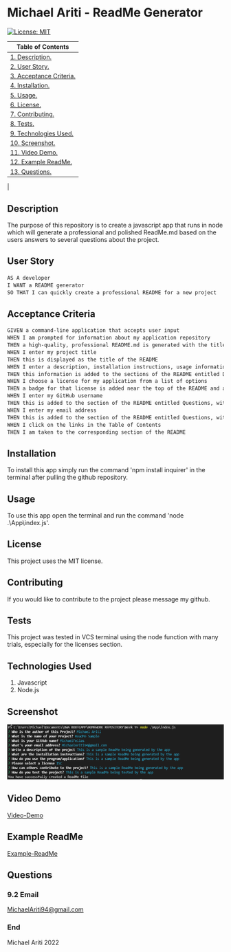 # Michael Ariti - ReadMe Generator

[![License: MIT](https://img.shields.io/badge/License-MIT-yellow.svg)](https://opensource.org/licenses/MIT)

|  Table of Contents |
| ----------- |
| [1. Description.](#description)|
| [2. User Story.](#user-story) |
| [3. Acceptance Criteria.](#acceptance-criteria) |
| [4. Installation.](#installation) |
| [5. Usage.](#usage)|
| [6. License.](#licenses)|
| [7. Contributing.](#contributing)|
| [8. Tests.](#tests)|
| [9. Technologies Used.](#technologies-used)|
| [10. Screenshot.](#screenshot)|
| [11. Video Demo.](#video-demo)|
| [12. Example ReadMe.](#example-readme)|
| [13. Questions.](#questions)|
|

## Description

The purpose of this repository is to create a javascript app that runs in node which will generate a professional and polished ReadMe.md based on the users answers to several questions about the project.

## User Story

```md
AS A developer
I WANT a README generator
SO THAT I can quickly create a professional README for a new project
```
## Acceptance Criteria

```md
GIVEN a command-line application that accepts user input
WHEN I am prompted for information about my application repository
THEN a high-quality, professional README.md is generated with the title of my project and sections entitled Description, Table of Contents, Installation, Usage, License, Contributing, Tests, and Questions
WHEN I enter my project title
THEN this is displayed as the title of the README
WHEN I enter a description, installation instructions, usage information, contribution guidelines, and test instructions
THEN this information is added to the sections of the README entitled Description, Installation, Usage, Contributing, and Tests
WHEN I choose a license for my application from a list of options
THEN a badge for that license is added near the top of the README and a notice is added to the section of the README entitled License that explains which license the application is covered under
WHEN I enter my GitHub username
THEN this is added to the section of the README entitled Questions, with a link to my GitHub profile
WHEN I enter my email address
THEN this is added to the section of the README entitled Questions, with instructions on how to reach me with additional questions
WHEN I click on the links in the Table of Contents
THEN I am taken to the corresponding section of the README
```

## Installation

To install this app simply run the command 'npm install inquirer' in the terminal after pulling the github repository.

## Usage

To use this app open the terminal and run the command 'node .\App\index.js'.

## License

This project uses the MIT license.

## Contributing

If you would like to contribute to the project please message my github.

## Tests

This project was tested in VCS terminal using the node function with many trials, especially for the licenses section. 

## Technologies Used

1. Javascript
2. Node.js

## Screenshot
![App-Screenshot](./App/Assets/Images/App-Screenshot.png)

## Video Demo
[Video-Demo](https://drive.google.com/file/d/1fXK-VDeBRJU5O3xvDo14Egqts1sfGjNf/view?usp=sharing)

## Example ReadMe
[Example-ReadMe](./App/Assets/SampleGeneratedReadMe/ReadMe.md)

## Questions

### 9.2 Email
MichaelAriti94@gmail.com

### End

Michael Ariti 2022